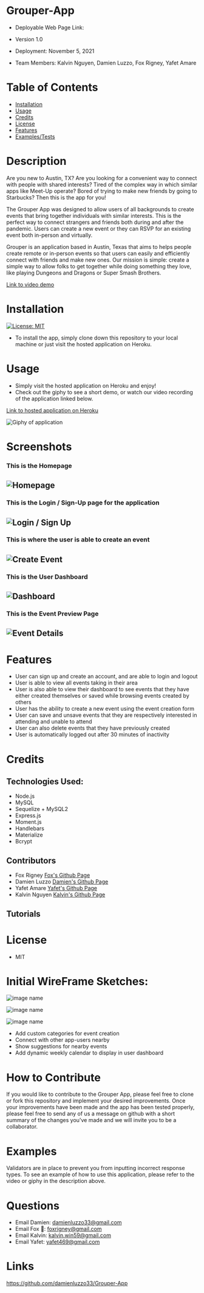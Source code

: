 # Grouper-App

* Deployable Web Page Link: 

* Version 1.0

* Deployment: November 5, 2021

*  Team Members: Kalvin Nguyen, Damien Luzzo, Fox Rigney, Yafet Amare

# Table of Contents

- [Installation](#installation)
- [Usage](#usage)
- [Credits](#credits)
- [License](#license)
- [Features](#features)
- [Examples/Tests](#examples)

# Description

Are you new to Austin, TX? Are you looking for a convenient way to connect with people with shared interests? Tired of the complex way in which similar apps like Meet-Up operate? Bored of trying to make new friends by going to Starbucks? Then this is the app for you! 

The Grouper App was designed to allow users of all backgrounds to create events that bring together individuals with similar interests. This is the perfect way to connect strangers and friends both during and after the pandemic. Users can create a new event or they can RSVP for an existing event both in-person and virtually. 

Grouper is an application based in Austin, Texas that aims to helps people create remote or in-person events so that users can easily and efficiently connect with friends and make new ones. Our mission is simple: create a simple way to allow folks to get together while doing something they love, like playing Dungeons and Dragons or Super Smash Brothers.

[Link to video demo](https://drive.google.com/file/d/1Xmv_lHfU-VP4zZsccGv9stBnyaoZvgV_/view?usp=sharing)

# Installation

[![License: MIT](https://img.shields.io/badge/License-MIT-yellow.svg)](https://opensource.org/licenses/MIT)

- To install the app, simply clone down this repository to your local machine or just visit the hosted application on Heroku.

# Usage

- Simply visit the hosted application on Heroku and enjoy!
- Check out the giphy to see a short demo, or watch our video recording of the application linked below.

[Link to hosted application on Heroku](https://the-grouper-app.herokuapp.com/)

![Giphy of application](./public/image/Screenshots/project_2_giphy.gif)

# Screenshots

### This is the Homepage

![Homepage](./public/image/Screenshots/screenshot2.png)
---
### This is the Login / Sign-Up page for the application
![Login / Sign Up](./public/image/Screenshots/screenshot1.png)
---
### This is where the user is able to create an event
![Create Event](./public/image/Screenshots/screenshot4.png)
---
### This is the User Dashboard
![Dashboard](./public/image/Screenshots/screenshot5.png)
---
### This is the Event Preview Page
![Event Details](./public/image/Screenshots/screenshot3.png)
---

# Features
* User can sign up and create an account, and are able to login and logout
* User is able to view all events taking in their area
* User is also able to view their dashboard to see events that they have either created themselves or saved while browsing events created by others
* User has the ability to create a new event using the event creation form
* User can save and unsave events that they are respectively interested in attending and unable to attend
* User can also delete events that they have previously created
* User is automatically logged out after 30 minutes of inactivity

# Credits

## Technologies Used: 
 - Node.js
 - MySQL
 - Sequelize + MySQL2
 - Express.js
 - Moment.js
 - Handlebars
 - Materialize
 - Bcrypt

 ## Contributors
- Fox Rigney [Fox's Github Page](https://github.com/foxrigney)
- Damien Luzzo [Damien's Github Page](https://github.com/damienluzzo33)
- Yafet Amare [Yafet's Github Page](https://github.com/YAFETAMARE)
- Kalvin Nguyen [Kalvin's Github Page](https://github.com/KalvinN361)

## Tutorials

# License

* MIT

# Initial WireFrame Sketches:

![image name](./public/images/wireframe.png)

![image name](./public/images/user_login.png)

![image name](./public/images/event_create_screenshot.png)

* Add custom categories for event creation
* Connect with other app-users nearby
* Show suggestions for nearby events
* Add dynamic weekly calendar to display in user dashboard

# How to Contribute

If you would like to contribute to the Grouper App, please feel free to clone or fork this repository and implement your desired improvements. Once your improvements have been made and the app has been tested properly, please feel free to send any of us a message on github with a short summary of the changes you've made and we will invite you to be a collaborator.

# Examples

Validators are in place to prevent you from inputting incorrect response types. To see an example of how to use this application, please refer to the video or giphy in the description above.

# Questions

* Email Damien: [damienluzzo33@gmail.com](mailto:damienluzzo33@gmail.com)
* Email Fox 🦊: [foxrigney@gmail.com](mailto:foxrigney@gmail.com)
* Email Kalvin: [kalvin.win59@gmail.com](mailto:kalvin.win59@gmail.com)
* Email Yafet: [yafet469@gmail.com](mailto:yafet469@gmail.com)

# Links 
https://github.com/damienluzzo33/Grouper-App
